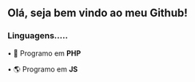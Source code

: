 <h2>Olá, seja bem vindo ao meu Github!</h2>
<h3>Linguagens.....</h3>
<p>• 🐘 Programo em <strong>PHP</strong></p>
<p>• 🌎 Programo em <strong>JS</strong></p>

